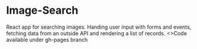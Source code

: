 # Image-Search
React app for searching images. Handing user input with forms and events, fetching data from an outside API and rendering a list of records. 
<>Code available under gh-pages branch